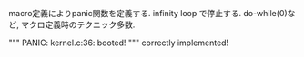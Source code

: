 macro定義によりpanic関数を定義する. infinity loop で停止する.
do-while(0)など, マクロ定義時のテクニック多数.


"""
PANIC: kernel.c:36: booted!
"""
correctly implemented!